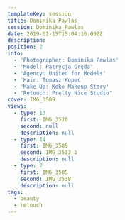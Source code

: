 ```yaml
---
templateKey: session
title: Dominika Pawlas
session: Dominika_Pawlas
date: 2019-01-15T15:04:10.000Z
description:
position: 2
info:
  - 'Photographer: Dominika Pawlas' 
  - 'Model: Patrycja Gręda' 
  - 'Agency: United for Models'
  - 'Hair: Tomasz Kopeć'
  - 'Make Up: Koko Makeup Story'
  - 'Retouch: Pretty Nice Studio'
cover: IMG_3509
views:
  - type: 13
    first: IMG_3526
    second: null
    description: null
  - type: 14
    first: IMG_3509
    second: IMG_3533 b
    description: null
  - type: 2
    first: IMG_3505
    second: IMG_3538
    description: null
tags:
  - beauty
  - retouch
---
```

